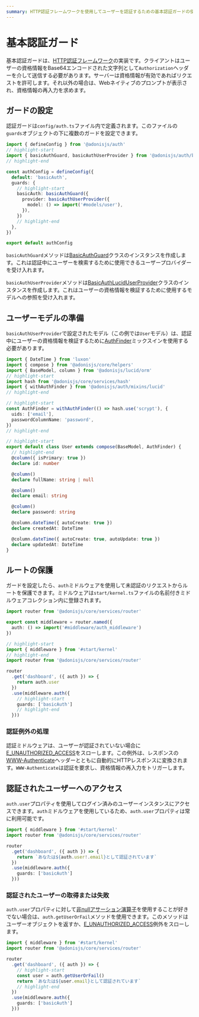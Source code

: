 ```yaml
---
summary: HTTP認証フレームワークを使用してユーザーを認証するための基本認証ガードの使い方を学びます。
---
```


# 基本認証ガード

基本認証ガードは、[HTTP認証フレームワーク](https://developer.mozilla.org/ja/docs/Web/HTTP/Authentication)の実装です。クライアントはユーザーの資格情報をBase64エンコードされた文字列として`Authorization`ヘッダーを介して送信する必要があります。サーバーは資格情報が有効であればリクエストを許可します。それ以外の場合は、Webネイティブのプロンプトが表示され、資格情報の再入力を求めます。

## ガードの設定
認証ガードは`config/auth.ts`ファイル内で定義されます。このファイルの`guards`オブジェクトの下に複数のガードを設定できます。

```ts
import { defineConfig } from '@adonisjs/auth'
// highlight-start
import { basicAuthGuard, basicAuthUserProvider } from '@adonisjs/auth/build/src/Providers/BasicAuth'
// highlight-end

const authConfig = defineConfig({
  default: 'basicAuth',
  guards: {
    // highlight-start
    basicAuth: basicAuthGuard({
      provider: basicAuthUserProvider({
        model: () => import('#models/user'),
      }),
    })
    // highlight-end
  },
})

export default authConfig
```

`basicAuthGuard`メソッドは[BasicAuthGuard](https://github.com/adonisjs/auth/blob/main/modules/basic_auth_guard/guard.ts)クラスのインスタンスを作成します。これは認証中にユーザーを検索するために使用できるユーザープロバイダーを受け入れます。

`basicAuthUserProvider`メソッドは[BasicAuthLucidUserProvider](https://github.com/adonisjs/auth/blob/main/modules/basic_auth_guard/user_providers/lucid.ts)クラスのインスタンスを作成します。これはユーザーの資格情報を検証するために使用するモデルへの参照を受け入れます。


## ユーザーモデルの準備
`basicAuthUserProvider`で設定されたモデル（この例では`User`モデル）は、認証中にユーザーの資格情報を検証するために[AuthFinder](./verifying_user_credentials.md#using-the-auth-finder-mixin)ミックスインを使用する必要があります。

```ts
import { DateTime } from 'luxon'
import { compose } from '@adonisjs/core/helpers'
import { BaseModel, column } from '@adonisjs/lucid/orm'
// highlight-start
import hash from '@adonisjs/core/services/hash'
import { withAuthFinder } from '@adonisjs/auth/mixins/lucid'
// highlight-end

// highlight-start
const AuthFinder = withAuthFinder(() => hash.use('scrypt'), {
  uids: ['email'],
  passwordColumnName: 'password',
})
// highlight-end

// highlight-start
export default class User extends compose(BaseModel, AuthFinder) {
  // highlight-end
  @column({ isPrimary: true })
  declare id: number

  @column()
  declare fullName: string | null

  @column()
  declare email: string

  @column()
  declare password: string

  @column.dateTime({ autoCreate: true })
  declare createdAt: DateTime

  @column.dateTime({ autoCreate: true, autoUpdate: true })
  declare updatedAt: DateTime
}
```

## ルートの保護
ガードを設定したら、`auth`ミドルウェアを使用して未認証のリクエストからルートを保護できます。ミドルウェアは`start/kernel.ts`ファイルの名前付きミドルウェアコレクション内に登録されます。

```ts
import router from '@adonisjs/core/services/router'

export const middleware = router.named({
  auth: () => import('#middleware/auth_middleware')
})
```

```ts
// highlight-start
import { middleware } from '#start/kernel'
// highlight-end
import router from '@adonisjs/core/services/router'

router
  .get('dashboard', ({ auth }) => {
    return auth.user
  })
  .use(middleware.auth({
    // highlight-start
    guards: ['basicAuth']
    // highlight-end
  }))
```

### 認証例外の処理

認証ミドルウェアは、ユーザーが認証されていない場合に[E_UNAUTHORIZED_ACCESS](https://github.com/adonisjs/auth/blob/main/src/auth/errors.ts#L18)をスローします。この例外は、レスポンスの[WWW-Authenticate](https://developer.mozilla.org/ja/docs/Web/HTTP/Headers/WWW-Authenticate)ヘッダーとともに自動的にHTTPレスポンスに変換されます。`WWW-Authenticate`は認証を要求し、資格情報の再入力をトリガーします。

## 認証されたユーザーへのアクセス
`auth.user`プロパティを使用してログイン済みのユーザーインスタンスにアクセスできます。`auth`ミドルウェアを使用しているため、`auth.user`プロパティは常に利用可能です。

```ts
import { middleware } from '#start/kernel'
import router from '@adonisjs/core/services/router'

router
  .get('dashboard', ({ auth }) => {
    return `あなたは${auth.user!.email}として認証されています`
  })
  .use(middleware.auth({
    guards: ['basicAuth']
  }))
```

### 認証されたユーザーの取得または失敗
`auth.user`プロパティに対して[非nullアサーション演算子](https://www.typescriptlang.org/docs/handbook/2/everyday-types.html#non-null-assertion-operator-postfix-)を使用することが好きでない場合は、`auth.getUserOrFail`メソッドを使用できます。このメソッドはユーザーオブジェクトを返すか、[E_UNAUTHORIZED_ACCESS](../references/exceptions.md#e_unauthorized_access)例外をスローします。

```ts
import { middleware } from '#start/kernel'
import router from '@adonisjs/core/services/router'

router
  .get('dashboard', ({ auth }) => {
    // highlight-start
    const user = auth.getUserOrFail()
    return `あなたは${user.email}として認証されています`
    // highlight-end
  })
  .use(middleware.auth({
    guards: ['basicAuth']
  }))
```
